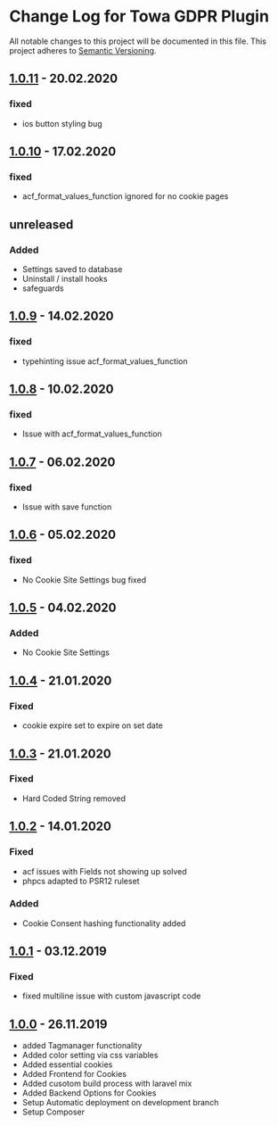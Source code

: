 # Change Log for Towa GDPR Plugin

All notable changes to this project will be documented in this file.
This project adheres to [Semantic Versioning](http://semver.org/).

## [1.0.11](https://bitbucket.org/towa_gmbh/towa-gdpr-plugin/tags/1.0.11) - 20.02.2020

### fixed
- ios button styling bug

## [1.0.10](https://bitbucket.org/towa_gmbh/towa-gdpr-plugin/tags/1.0.10) - 17.02.2020

### fixed
- acf_format_values_function ignored for no cookie pages

## unreleased

### Added
- Settings saved to database
- Uninstall / install hooks
- safeguards

## [1.0.9](https://bitbucket.org/towa_gmbh/towa-gdpr-plugin/tags/1.0.9) - 14.02.2020

### fixed
- typehinting issue acf_format_values_function

## [1.0.8](https://bitbucket.org/towa_gmbh/towa-gdpr-plugin/tags/1.0.8) - 10.02.2020

### fixed
- Issue with acf_format_values_function

## [1.0.7](https://bitbucket.org/towa_gmbh/towa-gdpr-plugin/tags/1.0.7) - 06.02.2020

### fixed
- Issue with save function

## [1.0.6](https://bitbucket.org/towa_gmbh/towa-gdpr-plugin/tags/1.0.6) - 05.02.2020

### fixed
- No Cookie Site Settings bug fixed

## [1.0.5](https://bitbucket.org/towa_gmbh/towa-gdpr-plugin/tags/1.0.5) - 04.02.2020

### Added
- No Cookie Site Settings

## [1.0.4](https://bitbucket.org/towa_gmbh/towa-gdpr-plugin/tags/1.0.4) - 21.01.2020

### Fixed
- cookie expire set to expire on set date

## [1.0.3](https://bitbucket.org/towa_gmbh/towa-gdpr-plugin/tags/1.0.3) - 21.01.2020

### Fixed
- Hard Coded String removed

## [1.0.2](https://bitbucket.org/towa_gmbh/towa-gdpr-plugin/tags/1.0.2) - 14.01.2020

### Fixed
- acf issues with Fields not showing up solved
- phpcs adapted to PSR12 ruleset

### Added
- Cookie Consent hashing functionality added

## [1.0.1](https://bitbucket.org/towa_gmbh/towa-gdpr-plugin/tags/1.0.1) - 03.12.2019

### Fixed
- fixed multiline issue with custom javascript code

## [1.0.0](https://bitbucket.org/towa_gmbh/towa-gdpr-plugin/tags/1.0.0) - 26.11.2019
- added Tagmanager functionality
- Added color setting via css variables
- Added essential cookies
- Added Frontend for Cookies
- Added cusotom build process with laravel mix
- Added Backend Options for Cookies
- Setup Automatic deployment on development branch
- Setup Composer
